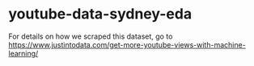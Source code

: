# youtube-data-sydney-eda
For details on how we scraped this dataset, go to https://www.justintodata.com/get-more-youtube-views-with-machine-learning/

